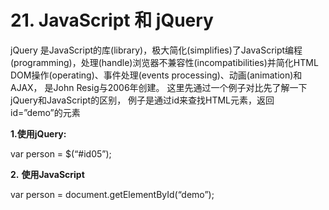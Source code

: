 # 21. JavaScript 和 jQuery

jQuery 是JavaScript的库\(library\)，极大简化\(simplifies\)了JavaScript编程\(programming\)，处理\(handle\)浏览器不兼容性\(incompatibilities\)并简化HTML DOM操作\(operating\)、事件处理\(events processing\)、动画\(animation\)和AJAX， 是John Resig与2006年创建。   这里先通过一个例子对比先了解一下jQuery和JavaScript的区别， 例子是通过id来查找HTML元素，返回id=”demo”的元素

**1.使用jQuery:**

var person = $\(“\#id05”\);

**2.** **使用JavaScript**

var person = document.getElementById\(“demo”\);

